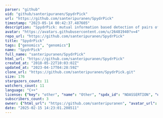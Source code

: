 ```yaml
---
parser: "github"
uid: "github/santeripuranen/SpydrPick"
url: "https://github.com/santeripuranen/SpydrPick"
timestamp: "2023-05-14 00:42:37.487605"
description: "SpydrPick: mutual information based detection of pairs of genomic loci co-evolving under a shared selective pressure."
avatar: "https://avatars.githubusercontent.com/u/26481940?v=4"
repo_url: "https://github.com/santeripuranen/SpydrPick"
title: "SpydrPick"
tags: ["genomics", "genomics"]
name: "SpydrPick"
full_name: "santeripuranen/SpydrPick"
html_url: "https://github.com/santeripuranen/SpydrPick"
created_at: "2018-05-22T10:03:02Z"
updated_at: "2023-04-17T04:28:59Z"
clone_url: "https://github.com/santeripuranen/SpydrPick.git"
size: 176
stargazers_count: 11
watchers_count: 11
language: "C++"
license: {"key": "other", "name": "Other", "spdx_id": "NOASSERTION", "url": null, "node_id": "MDc6TGljZW5zZTA="}
subscribers_count: 3
owner: {"html_url": "https://github.com/santeripuranen", "avatar_url": "https://avatars.githubusercontent.com/u/26481940?v=4", "login": "santeripuranen", "type": "User"}
date: "2025-02-15 14:23:01.208511"
---
```

